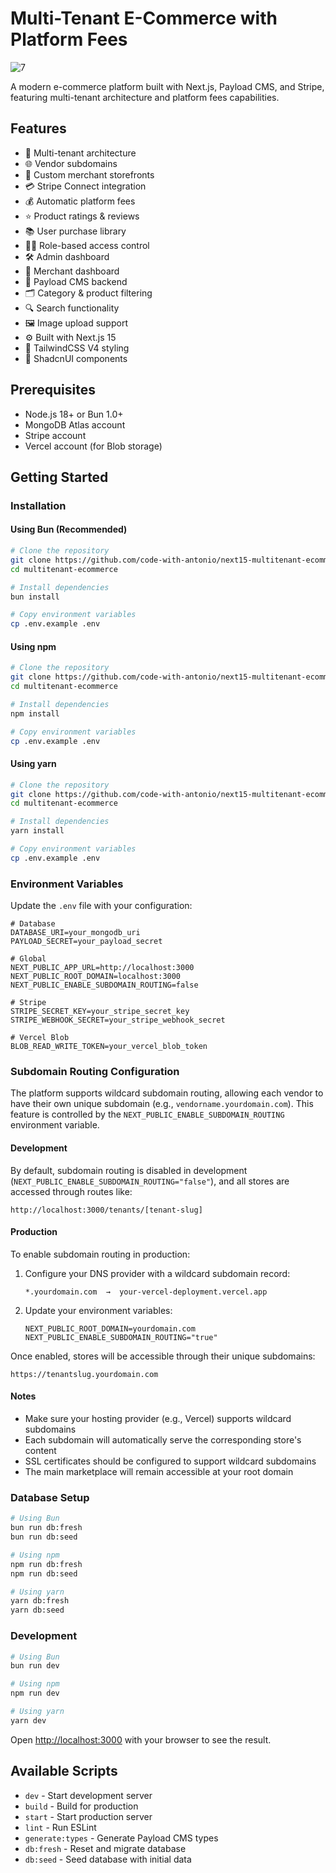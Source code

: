 # Multi-Tenant E-Commerce with Platform Fees

![7](https://github.com/user-attachments/assets/cc429a6b-ae9a-43d1-ac22-15a15cc4955a)

A modern e-commerce platform built with Next.js, Payload CMS, and Stripe, featuring multi-tenant architecture and platform fees capabilities.

## Features

- 🏬 Multi-tenant architecture
- 🌐 Vendor subdomains
- 🎨 Custom merchant storefronts
- 💳 Stripe Connect integration
- 💰 Automatic platform fees
- ⭐ Product ratings & reviews
- 📚 User purchase library
- 🧑‍💼 Role-based access control
- 🛠️ Admin dashboard
- 🧾 Merchant dashboard
- 🧱 Payload CMS backend
- 🗂️ Category & product filtering
- 🔍 Search functionality
- 🖼️ Image upload support
- ⚙️ Built with Next.js 15
- 🎨 TailwindCSS V4 styling
- 💅 ShadcnUI components

## Prerequisites

- Node.js 18+ or Bun 1.0+
- MongoDB Atlas account
- Stripe account
- Vercel account (for Blob storage)

## Getting Started

### Installation

#### Using Bun (Recommended)

```bash
# Clone the repository
git clone https://github.com/code-with-antonio/next15-multitenant-ecommerce.git
cd multitenant-ecommerce

# Install dependencies
bun install

# Copy environment variables
cp .env.example .env
```

#### Using npm

```bash
# Clone the repository
git clone https://github.com/code-with-antonio/next15-multitenant-ecommerce.git
cd multitenant-ecommerce

# Install dependencies
npm install

# Copy environment variables
cp .env.example .env
```

#### Using yarn

```bash
# Clone the repository
git clone https://github.com/code-with-antonio/next15-multitenant-ecommerce.git
cd multitenant-ecommerce

# Install dependencies
yarn install

# Copy environment variables
cp .env.example .env
```

### Environment Variables

Update the `.env` file with your configuration:

```env
# Database
DATABASE_URI=your_mongodb_uri
PAYLOAD_SECRET=your_payload_secret

# Global
NEXT_PUBLIC_APP_URL=http://localhost:3000
NEXT_PUBLIC_ROOT_DOMAIN=localhost:3000
NEXT_PUBLIC_ENABLE_SUBDOMAIN_ROUTING=false

# Stripe
STRIPE_SECRET_KEY=your_stripe_secret_key
STRIPE_WEBHOOK_SECRET=your_stripe_webhook_secret

# Vercel Blob
BLOB_READ_WRITE_TOKEN=your_vercel_blob_token
```

### Subdomain Routing Configuration

The platform supports wildcard subdomain routing, allowing each vendor to have their own unique subdomain (e.g., `vendorname.yourdomain.com`). This feature is controlled by the `NEXT_PUBLIC_ENABLE_SUBDOMAIN_ROUTING` environment variable.

#### Development
By default, subdomain routing is disabled in development (`NEXT_PUBLIC_ENABLE_SUBDOMAIN_ROUTING="false"`), and all stores are accessed through routes like:
```
http://localhost:3000/tenants/[tenant-slug]
```

#### Production
To enable subdomain routing in production:

1. Configure your DNS provider with a wildcard subdomain record:
   ```
   *.yourdomain.com  →  your-vercel-deployment.vercel.app
   ```

2. Update your environment variables:
   ```env
   NEXT_PUBLIC_ROOT_DOMAIN=yourdomain.com
   NEXT_PUBLIC_ENABLE_SUBDOMAIN_ROUTING="true"
   ```

Once enabled, stores will be accessible through their unique subdomains:
```
https://tenantslug.yourdomain.com
```

#### Notes
- Make sure your hosting provider (e.g., Vercel) supports wildcard subdomains
- Each subdomain will automatically serve the corresponding store's content
- SSL certificates should be configured to support wildcard subdomains
- The main marketplace will remain accessible at your root domain

### Database Setup

```bash
# Using Bun
bun run db:fresh
bun run db:seed

# Using npm
npm run db:fresh
npm run db:seed

# Using yarn
yarn db:fresh
yarn db:seed
```

### Development

```bash
# Using Bun
bun run dev

# Using npm
npm run dev

# Using yarn
yarn dev
```

Open [http://localhost:3000](http://localhost:3000) with your browser to see the result.


## Available Scripts

- `dev` - Start development server
- `build` - Build for production
- `start` - Start production server
- `lint` - Run ESLint
- `generate:types` - Generate Payload CMS types
- `db:fresh` - Reset and migrate database
- `db:seed` - Seed database with initial data
